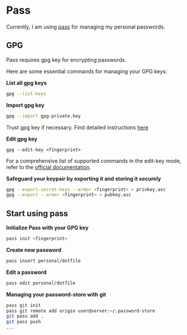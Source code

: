 # Pass

Currently, I am using [pass](https://www.passwordstore.org/) for managing my personal passwords.

## GPG

Pass requires gpg key for encrypting passwords.

Here are some essential commands for managing your GPG keys:

**List all gpg keys**

```sh
gpg --list-keys
```

**Import gpg key**

```sh
gpg --import gpg-private.key
```

Trust gpg key if necessary. Find detailed instructions [here](https://www.gnupg.org/gph/en/manual.html#AEN346)

**Edit gpg key**

```
gpg --edit-key <fingerprint>
```

For a comprehensive list of supported commands in the edit-key mode, refer to the [official documentation](https://www.gnupg.org/gph/en/manual/r899.html).

**Safeguard your keypair by exporting it and storing it securely**

```sh
gpg --export-secret-keys --armor <fingerprint> > privkey.asc
gpg --export --armor <fingerprint> > pubkey.asc
```

## Start using pass

**Initialize Pass with your GPG key**

```sh
pass init <fingerprint>
```

**Create new password**

```sh
pass insert personal/dotfile
```

**Edit a password**

```sh
pass edit personal/dotfile
```

**Managing your password-store with git**

```sh
pass git init
pass git remote add origin user@server:~/.password-store
git pass add .
git pass push
...
```
